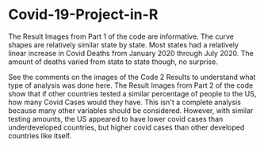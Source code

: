 # Covid-19-Project-in-R

The Result Images from Part 1 of the code are informative.  The curve shapes are relatively similar state by state.  Most states had a relatively linear
increase in Covid Deaths from January 2020 through July 2020.  The amount of deaths varied from state to state though, no surprise.  

See the comments on the images of the Code 2 Results to understand what type of analysis was done here.
The Result Images from Part 2 of the code show that if other countries tested a similar percentage of people to the US, how many Covid Cases would they have.
This isn't a complete analysis because many other variables should be considered.  However, with similar testing amounts, the US appeared to have lower covid 
cases than underdeveloped countries, but higher covid cases than other developed countries like itself.
